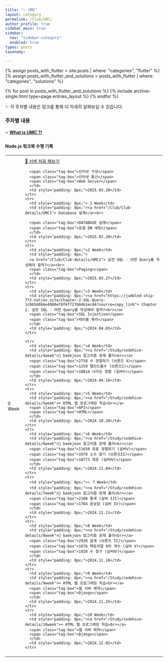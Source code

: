 ```yaml
---
title: "✨ UMC"
layout: category
permalink: /Club/UMC/
author_profile: true
sidebar_main: true
sidebar:
  nav: "sidebar-category"
  enabled: true
types: posts
taxonomy:

---
```


{% assign posts_with_flutter = site.posts | where: "categories", "flutter" %}
{% assign posts_with_flutter_and_solutions = posts_with_flutter | where: "categories", "solutions" %}

{% for post in posts_with_flutter_and_solutions %}
  {% include archive-single.html type=page.entries_layout %}
{% endfor %}


✨ 각 주차별 내용은 링크를 통해 더 자세히 살펴보실 수 있습니다.<br>  


### 주차별 내용

⭐  **[What is UMC ?!](/Club/Club-details/UMC)**  

#### Node.js 워크북 수행 기록

<table style="width: 100%; border-collapse: collapse; text-align: left; font-size: 14px;">
  <tbody>
    <tr>
      <td style="padding: 8px;"> 0 Week</td>
      <td style="padding: 8px;"><a href="/Club/Club-details/UMC0">📝 서버 처음 해보기</a><br>

      <span class="tag-box">인터넷 구성</span>
      <span class="tag-box">인터넷 통신</span>
      <span class="tag-box">Web Server</span>
      </td>
      <td style="padding: 8px;">2025.03.20</td>
    </tr>
    <tr>
      <td style="padding: 8px;"> 1 Week</td>
      <td style="padding: 8px;"><a href="/Club/Club-details/UMC1"> Database 설계</a><br>

      <span class="tag-box">DATABASE 설계</span>
      <span class="tag-box">로컬 DB 세팅</span>
      </td>
      <td style="padding: 8px;">2025.03.20</td>
    </tr>
    <tr>
      <td style="padding: 8px;">2 Week</td>
      <td style="padding: 8px;">
      <a href="/Club/Club-details/UMC1"> 실전 SQL - 어떤 Query를 작성해야 할까?</a><br>
      <span class="tag-box">Paging</span>
      </td>
      <td style="padding: 8px;">2025.03.27</td>
    </tr>
    <tr>
      <td style="padding: 8px;">3 Week</td>
      <td style="padding: 8px;"><a href="https://jumbled-ship-7f2.notion.site/Chapter-2-SQL-Query-1c06560b6e4980ef8f6ff27b04b1ecd4?source=copy_link"> Chapter 2. 실전 SQL - 어떤 Query를 작성해야 할까?<br></a>      
      <span class="tag-box">SQL Injection</span>
      <span class="tag-box">테이블 쿼리</span>
      </td>
      <td style="padding: 8px;">2024.04.03</td>
    </tr>
    
    <tr>
      <td style="padding: 8px;">4 Week</td>
      <td style="padding: 8px;"><a href="/Study/codehive-details/4week">📝 baekjoon 알고리즘 문제 풀이<br></a>
      <span class="tag-box">2750 수 정렬하기 (브론즈 Ⅱ)</span>
      <span class="tag-box">1259 팰린드롬수 (브론즈I)</span>
      <span class="tag-box">10814 나이순 정렬 (실버V)</span>
      </td>
      <td style="padding: 8px;">2024.04.10</td>
    </tr>
    <tr>
      <td style="padding: 8px;">5 Week</td>
      <td style="padding: 8px;"><a href="/Study/codehive-details/5week">⌨️ HTML 웹 프로그래밍 학습<br></a>
      <span class="tag-box">API</span>
      <span class="tag-box">HTML</span>
      </td>
      <td style="padding: 8px;">2024.10.28</td>
    </tr>
    <tr>
      <td style="padding: 8px;">6 Week</td>
      <td style="padding: 8px;"><a href="/Study/codehive-details/6week">📝 baekjoon 알고리즘 문제 풀이<br></a>      
      <span class="tag-box">11650 좌표 정렬하기 (실버Ⅴ)</span>
      <span class="tag-box">1978 소수 찾기 (브론즈II)</span>
      <span class="tag-box">10773 제로 (실버Ⅳ)</span>
      </td>
      <td style="padding: 8px;">2024.11.04</td>
    </tr>
    <tr>
      <td style="padding: 8px;">⭐ 7 Week</td>
      <td style="padding: 8px;"><a href="/Study/codehive-details/7week">📝 baekjoon 알고리즘 문제 풀이<br></a>
      <span class="tag-box">2108 통계 (실버 III)</span>
      <span class="tag-box">1764 듣보잡 (실버 IV)</span>
      </td>
      <td style="padding: 8px;">2024.11.11</td>
    </tr>
    <tr>
      <td style="padding: 8px;">8 Week</td>
      <td style="padding: 8px;"><a href="/Study/codehive-details/8week">📝 baekjoon 알고리즘 문제 풀이<br></a>
      <span class="tag-box">2920 음계 (브론즈 II)</span>
      <span class="tag-box">1676 팩토리얼 0의 개수 (실버 V)</span>
      <span class="tag-box">1920 수 찾기 (실버Ⅳ)</span>
      </td>
      <td style="padding: 8px;">2024.11.18</td>
    </tr>
    <tr>
      <td style="padding: 8px;">9 Week</td>
      <td style="padding: 8px;"><a href="/Study/codehive-details/9week">⌨️ HTML 웹 프로그래밍 학습<br></a>
      <span class="tag-box">웹 서버 제작</span>
      <span class="tag-box">Django</span>
      </td>
      <td style="padding: 8px;">2024.11.25</td>
    </tr>
    <tr>
      <td style="padding: 8px;">10 Week</td>
      <td style="padding: 8px;"><a href="/Study/codehive-details/10week">⌨️ HTML 웹 프로그래밍 학습<br></a>
      <span class="tag-box">웹 서버 제작</span>
      <span class="tag-box">Django</span>
      </td>
      <td style="padding: 8px;">2024.12.02</td>
    </tr>
  </tbody>
</table>

<br/>
